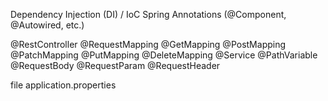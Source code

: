 Dependency Injection (DI) / IoC
Spring Annotations (@Component, @Autowired, etc.)

@RestController
@RequestMapping
@GetMapping
@PostMapping
@PatchMapping
@PutMapping
@DeleteMapping
@Service
@PathVariable
@RequestBody
@RequestParam
@RequestHeader

file application.properties